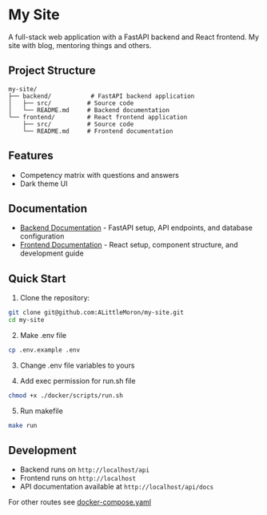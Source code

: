 # My Site

A full-stack web application with a FastAPI backend and React frontend. My site with blog,
mentoring things and others.

## Project Structure

```
my-site/
├── backend/           # FastAPI backend application
│   ├── src/          # Source code
│   └── README.md     # Backend documentation
└── frontend/         # React frontend application
    ├── src/          # Source code
    └── README.md     # Frontend documentation
```

## Features

- Competency matrix with questions and answers
- Dark theme UI

## Documentation

- [Backend Documentation](backend/README.md) - FastAPI setup, API endpoints, and database configuration
- [Frontend Documentation](frontend/README.md) - React setup, component structure, and development guide

## Quick Start

1. Clone the repository:
```bash
git clone git@github.com:ALittleMoron/my-site.git
cd my-site
```

2. Make .env file
```bash
cp .env.example .env
```

3. Change .env file variables to yours

4. Add exec permission for run.sh file
```bash
chmod +x ./docker/scripts/run.sh
```

5. Run makefile
```bash
make run
```

## Development

- Backend runs on `http://localhost/api`
- Frontend runs on `http://localhost`
- API documentation available at `http://localhost/api/docs`

For other routes see [docker-compose.yaml](./docker-compose.yml)
